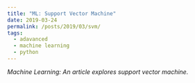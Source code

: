 ```yaml
---
title: "ML: Support Vector Machine"
date: 2019-03-24
permalink: /posts/2019/03/svm/
tags:
  - adavanced
  - machine learning
  - python
---
```


_Machine Learning: An article explores support vector machine._
